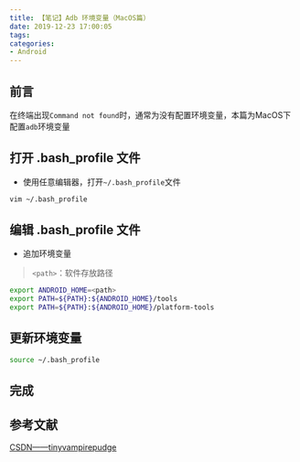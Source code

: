 ```yaml
---
title: 【笔记】Adb 环境变量（MacOS篇）
date: 2019-12-23 17:00:05
tags:
categories:
- Android
---
```


## 前言

在终端出现`Command not found`时，通常为没有配置环境变量，本篇为MacOS下配置`adb`环境变量

<!-- more -->

## 打开 .bash_profile 文件

- 使用任意编辑器，打开`~/.bash_profile`文件

``` bash
vim ~/.bash_profile
```

## 编辑 .bash_profile 文件

- 追加环境变量

> `<path>`：软件存放路径

``` bash
export ANDROID_HOME=<path>
export PATH=${PATH}:${ANDROID_HOME}/tools
export PATH=${PATH}:${ANDROID_HOME}/platform-tools
```

## 更新环境变量

``` bash
source ~/.bash_profile
```

## 完成

## 参考文献

[CSDN——tinyvampirepudge](https://blog.csdn.net/qq_26287435/article/details/81513649)

